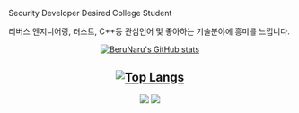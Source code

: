 Security Developer Desired College Student

리버스 엔지니어링, 러스트, C++등 관심언어 및 좋아하는 기술분야에 흥미를 느낍니다. 



<div align="center">

[![BeruNaru's GitHub stats](https://github-readme-stats.vercel.app/api?username=BeruNaru)](https://github.com/BeruNaru/github-readme-stats)

[![Top Langs](https://github-readme-stats.vercel.app/api/top-langs/?username=BeruNaru&layout=compact)](https://github.com/BeruNaru/github-readme-stats)
--------------------------------------------------------------------------------------------------------------- 
 <a href="https://twitter.com/XD_Beru_0"><img src="https://img.shields.io/badge/Beru-blue?style=flat&logo=twitter&logoColor=white&link=https://twitter.com/XD_Beru_0"/></a>
  <a href=" https://www.youtube.com/channel/UCj-DquNTPTE8FIJFToDJNog"><img src="https://img.shields.io/badge/Beru-white?style=flat&logo=youtube&logoColor=red&link= https://www.youtube.com/channel/UCj-DquNTPTE8FIJFToDJNog"/></a>

</div>

